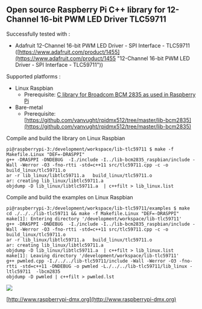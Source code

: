 ## Open source Raspberry Pi C++ library for 12-Channel 16-bit PWM LED Driver TLC59711 ##

Successfully tested with :

- Adafruit 12-Channel 16-bit PWM LED Driver - SPI Interface - TLC59711 ([https://www.adafruit.com/product/1455](https://www.adafruit.com/product/1455 "12-Channel 16-bit PWM LED Driver - SPI Interface - TLC59711"))


Supported platforms :

- Linux Raspbian
    -  Prerequisite: [C library for Broadcom BCM 2835 as used in Raspberry Pi](http://www.airspayce.com/mikem/bcm2835/)
- Bare-metal
    - Prerequisite: [https://github.com/vanvught/rpidmx512/tree/master/lib-bcm2835](https://github.com/vanvught/rpidmx512/tree/master/lib-bcm2835)

Compile and build the library on Linux Raspbian

	pi@raspberrypi-3:/development/workspace/lib-tlc59711 $ make -f Makefile.Linux "DEF=-DRASPPI"
	g++ -DRASPPI -DNDEBUG  -I./include -I../lib-bcm2835_raspbian/include -Wall -Werror -O3 -fno-rtti -std=c++11 src/tlc59711.cpp -c -o build_linux/tlc59711.o
	ar -r lib_linux/libtlc59711.a   build_linux/tlc59711.o
	ar: creating lib_linux/libtlc59711.a
	objdump -D lib_linux/libtlc59711.a  | c++filt > lib_linux.list

Compile and build the examples on Linux Raspbian

	pi@raspberrypi-3:/development/workspace/lib-tlc59711/examples $ make
	cd ./../../lib-tlc59711 && make -f Makefile.Linux "DEF=-DRASPPI"
	make[1]: Entering directory '/development/workspace/lib-tlc59711'
	g++ -DRASPPI -DNDEBUG  -I./include -I../lib-bcm2835_raspbian/include -Wall -Werror -O3 -fno-rtti -std=c++11 src/tlc59711.cpp -c -o build_linux/tlc59711.o
	ar -r lib_linux/libtlc59711.a   build_linux/tlc59711.o
	ar: creating lib_linux/libtlc59711.a
	objdump -D lib_linux/libtlc59711.a  | c++filt > lib_linux.list
	make[1]: Leaving directory '/development/workspace/lib-tlc59711'
	g++ pwmled.cpp -I./../../lib-tlc59711/include -Wall -Werror -O3 -fno-rtti -std=c++11 -DNDEBUG -o pwmled -L./../../lib-tlc59711/lib_linux -ltlc59711  -lbcm2835
	objdump -D pwmled | c++filt > pwmled.lst


![](https://cdn-shop.adafruit.com/1200x900/1455-00.jpg)

[http://www.raspberrypi-dmx.org](http://www.raspberrypi-dmx.org)

